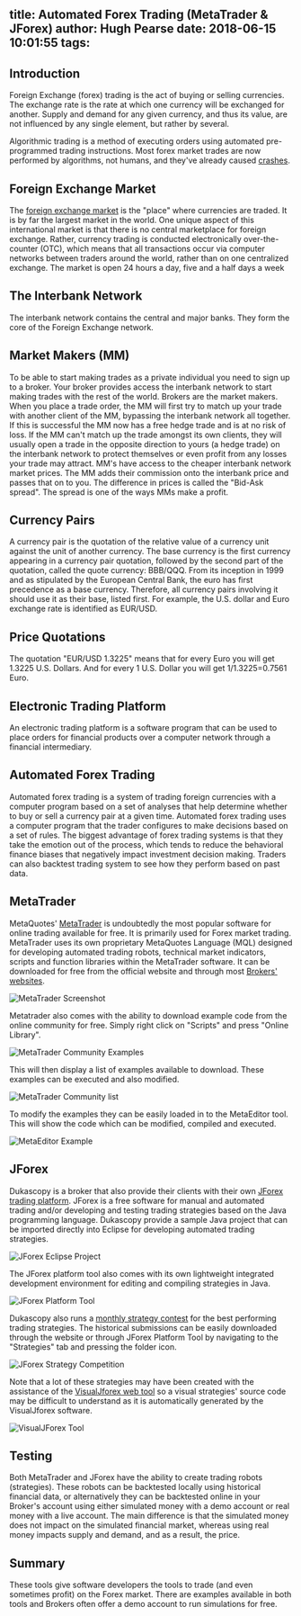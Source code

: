 title: Automated Forex Trading (MetaTrader & JForex)
author: Hugh Pearse
date: 2018-06-15 10:01:55
tags:
---
## Introduction
Foreign Exchange (forex) trading is the act of buying or selling currencies. The exchange rate is the rate at which one currency will be exchanged for another. Supply and demand for any given currency, and thus its value, are not influenced by any single element, but rather by several. 

Algorithmic trading is a method of executing orders using automated pre-programmed trading instructions. Most forex market trades are now performed by algorithms, not humans, and they've already caused [crashes][0].

## Foreign Exchange Market 
The [foreign exchange market][1] is the "place" where currencies are traded. It is by far the largest market in the world. One unique aspect of this international market is that there is no central marketplace for foreign exchange. Rather, currency trading is conducted electronically over-the-counter (OTC), which means that all transactions occur via computer networks between traders around the world, rather than on one centralized exchange. The market is open 24 hours a day, five and a half days a week

## The Interbank Network
The interbank network contains the central and major banks. They form the core of the Foreign Exchange network. 

## Market Makers (MM)
To be able to start making trades as a private individual you need to sign up to a broker. Your broker provides access the interbank network to start making trades with the rest of the world. Brokers are the market makers. When you place a trade order, the MM will first try to match up your trade with another client of the MM, bypassing the interbank network all together. If this is successful the MM now has a free hedge trade and is at no risk of loss. If the MM can't match up the trade amongst its own clients, they will usually open a trade in the opposite direction to yours (a hedge trade) on the interbank network to protect themselves or even profit from any losses your trade may attract. MM's have access to the cheaper interbank network market prices. The MM adds their commission onto the interbank price and passes that on to you. The difference in prices is called the "Bid-Ask spread". The spread is one of the ways MMs make a profit.

## Currency Pairs
A currency pair is the quotation of the relative value of a currency unit against the unit of another currency. The base currency is the first currency appearing in a currency pair quotation, followed by the second part of the quotation, called the quote currency: BBB/QQQ. From its inception in 1999 and as stipulated by the European Central Bank, the euro has first precedence as a base currency. Therefore, all currency pairs involving it should use it as their base, listed first. For example, the U.S. dollar and Euro exchange rate is identified as EUR/USD.

## Price Quotations
The quotation "EUR/USD 1.3225" means that for every Euro you will get 1.3225 U.S. Dollars. And for every 1 U.S. Dollar you will get 1/1.3225=0.7561 Euro.

## Electronic Trading Platform
An electronic trading platform is a software program that can be used to place orders for financial products over a computer network through a financial intermediary.

## Automated Forex Trading
Automated forex trading is a system of trading foreign currencies with a computer program based on a set of analyses that help determine whether to buy or sell a currency pair at a given time. Automated forex trading uses a computer program that the trader configures to make decisions based on a set of rules. The biggest advantage of forex trading systems is that they take the emotion out of the process, which tends to reduce the behavioral finance biases that negatively impact investment decision making. Traders can also backtest trading system to see how they perform based on past data.

## MetaTrader
MetaQuotes' [MetaTrader][2] is undoubtedly the most popular software for online trading available for free. It is primarily used for Forex market trading. MetaTrader uses its own proprietary MetaQuotes Language (MQL) designed for developing automated trading robots, technical market indicators, scripts and function libraries within the MetaTrader software. It can be downloaded for free from the official website and through most [Brokers' websites][5].

![MetaTrader Screenshot](/images/pasted-18.png)

Metatrader also comes with the ability to download example code from the online community for free. Simply right click on "Scripts" and press "Online Library".

![MetaTrader Community Examples](/images/pasted-17.png)

This will then display a list of examples available to download. These examples can be executed and also modified.

![MetaTrader Community list](/images/pasted-19.png)

To modify the examples they can be easily loaded in to the MetaEditor tool. This will show the code which can be modified, compiled and executed.

![MetaEditor Example](/images/pasted-20.png)

## JForex
Dukascopy is a broker that also provide their clients with their own [JForex trading platform][3]. JForex is a free software for manual and automated trading and/or developing and testing trading strategies based on the Java programming language. Dukascopy provide a sample Java project that can be imported directly into Eclipse for developing automated trading strategies.

![JForex Eclipse Project](/images/pasted-13.png)

The JForex platform tool also comes with its own lightweight integrated development environment for editing and compiling strategies in Java. 

![JForex Platform Tool](/images/pasted-14.png)

Dukascopy also runs a [monthly strategy contest][6] for the best performing trading strategies. The historical submissions can be easily downloaded through the website or through JForex Platform Tool by navigating to the "Strategies" tab and pressing the folder icon.

![JForex Strategy Competition](/images/pasted-15.png)

Note that a lot of these strategies may have been created with the assistance of the [VisualJforex web tool][4] so a visual strategies' source code may be difficult to understand as it is automatically generated by the VisualJforex software.

![VisualJForex Tool](/images/pasted-16.png)

## Testing
Both MetaTrader and JForex have the ability to create trading robots (strategies). These robots can be backtested locally using historical financial data, or alternatively they can be backtested online in your Broker's account using either simulated money with a demo account or real money with a live account. The main difference is that the simulated money does not impact on the simulated financial market, whereas using real money impacts supply and demand, and as a result, the price.

## Summary
These tools give software developers the tools to trade (and even sometimes profit) on the Forex market. There are examples available in both tools and Brokers often offer a demo account to run simulations for free.

[0]: https://en.wikipedia.org/wiki/Flash_crash "Flash Crash"
[1]: https://www.theforexguy.com/how-forex-trading-works/ "The Forex Market Structure"
[2]: https://www.metaquotes.net "MetaTrader"
[3]: https://www.dukascopy.com "JForex"
[4]: https://www.dukascopy.com/vjforex/ "VisualJforex web tool"
[5]: https://admiralmarkets.com/trading-platforms "Admiral Markets"
[6]: https://www.dukascopy.com/strategycontest/?language=en "Dukascopy Strategy Contest"